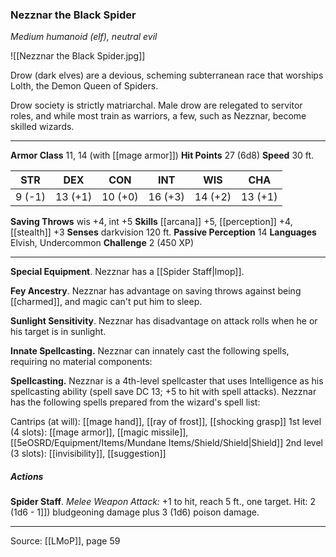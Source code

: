 ### Nezznar the Black Spider
_Medium humanoid (elf), neutral evil_

![[Nezznar the Black Spider.jpg]]

Drow (dark elves) are a devious, scheming subterranean race that worships Lolth, the Demon Queen of Spiders.

Drow society is strictly matriarchal. Male drow are relegated to servitor roles, and while most train as warriors, a few, such as Nezznar, become skilled wizards.





---

**Armor Class** 11, 14 (with [[mage armor]])
**Hit Points** 27 (6d8)
**Speed** 30 ft.

| STR     | DEX     | CON     | INT     | WIS     | CHA     |
|---------|---------|---------|---------|---------|---------|
| 9 (-1) | 13 (+1) | 10 (+0) | 16 (+3) | 14 (+2) | 13 (+1) |

**Saving Throws** wis +4, int +5
**Skills** [[arcana]] +5, [[perception]] +4, [[stealth]] +3
**Senses** darkvision 120 ft.
**Passive Perception** 14
**Languages** Elvish, Undercommon
**Challenge** 2 (450 XP)

---

**Special Equipment**. Nezznar has a [[Spider Staff|lmop]].

**Fey Ancestry**. Nezznar has advantage on saving throws against being [[charmed]], and magic can't put him to sleep.

**Sunlight Sensitivity**. Nezznar has disadvantage on attack rolls when he or his target is in sunlight.

**Innate Spellcasting.** Nezznar can innately cast the following spells, requiring no material components:

**Spellcasting.** Nezznar is a 4th-level spellcaster that uses Intelligence as his spellcasting ability (spell save DC 13; +5 to hit with spell attacks). Nezznar has the following spells prepared from the wizard's spell list:

Cantrips (at will): [[mage hand]], [[ray of frost]], [[shocking grasp]]
1st level (4 slots): [[mage armor]], [[magic missile]], [[5eOSRD/Equipment/Items/Mundane Items/Shield/Shield|Shield]]
2nd level (3 slots): [[invisibility]], [[suggestion]]

##### Actions
**Spider Staff**. _Melee Weapon Attack:_ +1 to hit, reach 5 ft., one target. Hit: 2 (1d6 - 1]]) bludgeoning damage plus 3 (1d6) poison damage.


---

Source: [[LMoP]], page 59
